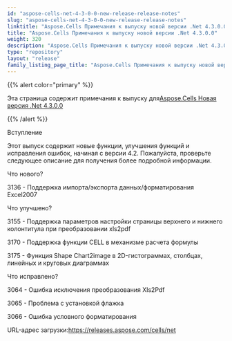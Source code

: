 ```yaml
---
id: "aspose-cells-net-4-3-0-0-new-release-release-notes"
slug: "aspose-cells-net-4-3-0-0-new-release-release-notes"
linktitle: "Aspose.Cells Примечания к выпуску новой версии .Net 4.3.0.0"
title: "Aspose.Cells Примечания к выпуску новой версии .Net 4.3.0.0"
weight: 320
description: "Aspose.Cells Примечания к выпуску новой версии .Net 4.3.0.0 – the latest updates and fixes."
type: "repository"
layout: "release"
family_listing_page_title: "Aspose.Cells Примечания к выпуску новой версии .Net 4.3.0.0"
---
```

{{% alert color="primary" %}}

 Эта страница содержит примечания к выпуску для[Aspose.Cells Новая версия .Net 4.3.0.0](https://releases.aspose.com/cells/net/new-releases/aspose.cells-.net-4.3.0.0-new-release/)

{{% /alert %}}

Вступление

Этот выпуск содержит новые функции, улучшения функций и исправления ошибок, начиная с версии 4.2. Пожалуйста, проверьте следующее описание для получения более подробной информации.

Что нового?

3136 - Поддержка импорта/экспорта данных/форматирования Excel2007

Что улучшено?

3155 - Поддержка параметров настройки страницы верхнего и нижнего колонтитула при преобразовании xls2pdf

 3170 - Поддержка функции CELL в механизме расчета формулы

3175 - Функция Shape Chart2image в 2D-гистограммах, столбцах, линейных и круговых диаграммах

Что исправлено?

3064 - Ошибка исключения преобразования Xls2Pdf

3065 - Проблема с установкой флажка

3066 - Ошибка условного форматирования

 URL-адрес загрузки:<https://releases.aspose.com/cells/net>
